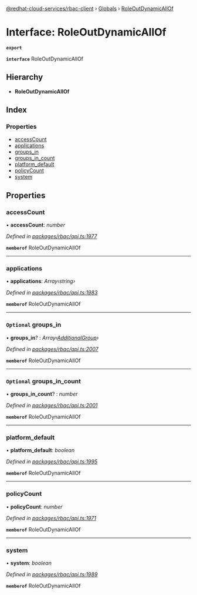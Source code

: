 [@redhat-cloud-services/rbac-client](../README.md) › [Globals](../globals.md) › [RoleOutDynamicAllOf](roleoutdynamicallof.md)

# Interface: RoleOutDynamicAllOf

**`export`** 

**`interface`** RoleOutDynamicAllOf

## Hierarchy

* **RoleOutDynamicAllOf**

## Index

### Properties

* [accessCount](roleoutdynamicallof.md#accesscount)
* [applications](roleoutdynamicallof.md#applications)
* [groups_in](roleoutdynamicallof.md#optional-groups_in)
* [groups_in_count](roleoutdynamicallof.md#optional-groups_in_count)
* [platform_default](roleoutdynamicallof.md#platform_default)
* [policyCount](roleoutdynamicallof.md#policycount)
* [system](roleoutdynamicallof.md#system)

## Properties

###  accessCount

• **accessCount**: *number*

*Defined in [packages/rbac/api.ts:1977](https://github.com/fhlavac/javascript-clients/blob/master/packages/rbac/api.ts#L1977)*

**`memberof`** RoleOutDynamicAllOf

___

###  applications

• **applications**: *Array‹string›*

*Defined in [packages/rbac/api.ts:1983](https://github.com/fhlavac/javascript-clients/blob/master/packages/rbac/api.ts#L1983)*

**`memberof`** RoleOutDynamicAllOf

___

### `Optional` groups_in

• **groups_in**? : *Array‹[AdditionalGroup](additionalgroup.md)›*

*Defined in [packages/rbac/api.ts:2007](https://github.com/fhlavac/javascript-clients/blob/master/packages/rbac/api.ts#L2007)*

**`memberof`** RoleOutDynamicAllOf

___

### `Optional` groups_in_count

• **groups_in_count**? : *number*

*Defined in [packages/rbac/api.ts:2001](https://github.com/fhlavac/javascript-clients/blob/master/packages/rbac/api.ts#L2001)*

**`memberof`** RoleOutDynamicAllOf

___

###  platform_default

• **platform_default**: *boolean*

*Defined in [packages/rbac/api.ts:1995](https://github.com/fhlavac/javascript-clients/blob/master/packages/rbac/api.ts#L1995)*

**`memberof`** RoleOutDynamicAllOf

___

###  policyCount

• **policyCount**: *number*

*Defined in [packages/rbac/api.ts:1971](https://github.com/fhlavac/javascript-clients/blob/master/packages/rbac/api.ts#L1971)*

**`memberof`** RoleOutDynamicAllOf

___

###  system

• **system**: *boolean*

*Defined in [packages/rbac/api.ts:1989](https://github.com/fhlavac/javascript-clients/blob/master/packages/rbac/api.ts#L1989)*

**`memberof`** RoleOutDynamicAllOf
